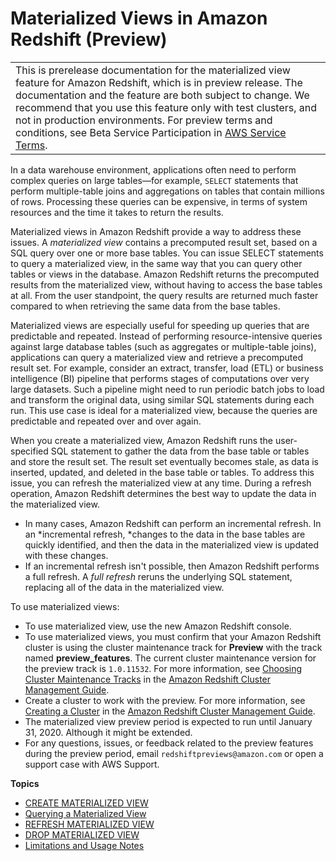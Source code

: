 # Materialized Views in Amazon Redshift \(Preview\)<a name="mv"></a>


|  | 
| --- |
| This is prerelease documentation for the materialized view feature for Amazon Redshift, which is in preview release\. The documentation and the feature are both subject to change\. We recommend that you use this feature only with test clusters, and not in production environments\. For preview terms and conditions, see Beta Service Participation in [AWS Service Terms](https://aws.amazon.com/service-terms/)\.   | 

In a data warehouse environment, applications often need to perform complex queries on large tables—for example, `SELECT` statements that perform multiple\-table joins and aggregations on tables that contain millions of rows\. Processing these queries can be expensive, in terms of system resources and the time it takes to return the results\.

Materialized views in Amazon Redshift provide a way to address these issues\. A *materialized view* contains a precomputed result set, based on a SQL query over one or more base tables\. You can issue SELECT statements to query a materialized view, in the same way that you can query other tables or views in the database\. Amazon Redshift returns the precomputed results from the materialized view, without having to access the base tables at all\. From the user standpoint, the query results are returned much faster compared to when retrieving the same data from the base tables\.

Materialized views are especially useful for speeding up queries that are predictable and repeated\. Instead of performing resource\-intensive queries against large database tables \(such as aggregates or multiple\-table joins\), applications can query a materialized view and retrieve a precomputed result set\. For example, consider an extract, transfer, load \(ETL\) or business intelligence \(BI\) pipeline that performs stages of computations over very large datasets\. Such a pipeline might need to run periodic batch jobs to load and transform the original data, using similar SQL statements during each run\. This use case is ideal for a materialized view, because the queries are predictable and repeated over and over again\.

When you create a materialized view, Amazon Redshift runs the user\-specified SQL statement to gather the data from the base table or tables and store the result set\.  The result set eventually becomes stale, as data is inserted, updated, and deleted in the base table or tables\. To address this issue, you can refresh the materialized view at any time\. During a refresh operation, Amazon Redshift determines the best way to update the data in the materialized view\.
+ In many cases, Amazon Redshift can perform an incremental refresh\. In an *incremental refresh, *changes to the data in the base tables are quickly identified, and then the data in the materialized view is updated with these changes\.
+ If an incremental refresh isn't possible, then Amazon Redshift performs a full refresh\. A *full refresh* reruns the underlying SQL statement, replacing all of the data in the materialized view\.

To use materialized views:
+ To use materialized view, use the new Amazon Redshift console\.
+ To use materialized views, you must confirm that your Amazon Redshift cluster is using the cluster maintenance track for **Preview** with the track named **preview\_features**\. The current cluster maintenance version for the preview track is `1.0.11532`\. For more information, see [Choosing Cluster Maintenance Tracks](https://docs.aws.amazon.com/redshift/latest/mgmt/working-with-clusters.html#rs-mgmt-maintenance-tracks) in the [Amazon Redshift Cluster Management Guide](https://docs.aws.amazon.com/redshift/latest/mgmt/)\.
+ Create a cluster to work with the preview\. For more information, see [Creating a Cluster](https://docs.aws.amazon.com/redshift/latest/mgmt/managing-clusters-console.html#create-cluster) in the [Amazon Redshift Cluster Management Guide](https://docs.aws.amazon.com/redshift/latest/mgmt/)\.
+ The materialized view preview period is expected to run until January 31, 2020\. Although it might be extended\.
+ For any questions, issues, or feedback related to the preview features during the preview period, email `redshiftpreviews@amazon.com` or open a support case with AWS Support\. 

**Topics**
+ [CREATE MATERIALIZED VIEW](mv-create.md)
+ [Querying a Materialized View](mv.query.md)
+ [REFRESH MATERIALIZED VIEW](mv-refresh.md)
+ [DROP MATERIALIZED VIEW](mv-drop.md)
+ [Limitations and Usage Notes](mv-usage-notes.md)